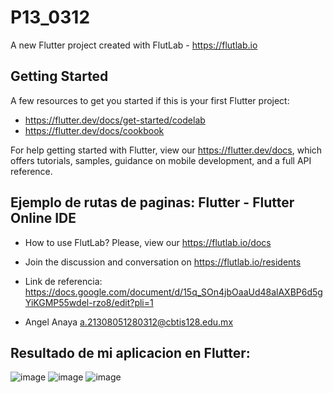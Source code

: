 # P13_0312

A new Flutter project created with FlutLab - https://flutlab.io

## Getting Started

A few resources to get you started if this is your first Flutter project:

- https://flutter.dev/docs/get-started/codelab
- https://flutter.dev/docs/cookbook

For help getting started with Flutter, view our
https://flutter.dev/docs, which offers tutorials,
samples, guidance on mobile development, and a full API reference.

## Ejemplo de rutas de paginas: Flutter - Flutter Online IDE

- How to use FlutLab? Please, view our https://flutlab.io/docs
- Join the discussion and conversation on https://flutlab.io/residents

- Link de referencia: https://docs.google.com/document/d/15q_SOn4jbOaaUd48alAXBP6d5gYiKGMP55wdel-rzo8/edit?pli=1
- Angel Anaya a.21308051280312@cbtis128.edu.mx

## Resultado de mi aplicacion en Flutter: 
![image](https://github.com/AnayaMarinAngelAlejandro/RutaPag-Anaya0312/assets/143743148/d442d051-ee84-4340-9f3a-38a075a4dec2)
![image](https://github.com/AnayaMarinAngelAlejandro/RutaPag-Anaya0312/assets/143743148/cd93174d-5ded-4180-99f9-3fb8b438cbae)
![image](https://github.com/AnayaMarinAngelAlejandro/RutaPag-Anaya0312/assets/143743148/03de5619-3583-4f46-8f8d-f795ca10ec06)



